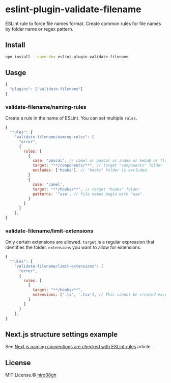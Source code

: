 # eslint-plugin-validate-filename

ESLint rule to force file names format. Create common rules for file names by folder name or regex pattern.

## Install

```sh
npm install --save-dev eslint-plugin-validate-filename
```

## Uasge

```javascript
{
  "plugins": ["validate-filename"]
}
```

### validate-filename/naming-rules

Create a rule in the name of ESLint. You can set multiple `rules`.

```javascript
{
  "rules": {
    "validate-filename/naming-rules": [
      "error",
      {
        rules: [
          {
            case: 'pascal', // camel or pascal or snake or kebab or flat
            target: "**/components/**", // target "components" folder
            excludes: ['hooks'], // "hooks" folder is excluded.
          }
          {
            case: 'camel',
            target: "**/hooks/**", // target "hooks" folder
            patterns: '^use', // file names begin with "use".
          }
        ] 
      }
    ],
}
```

### validate-filename/limit-extensions

Only certain extensions are allowed. `target` is a regular expression that identifies the folder. `extensions` you want to allow for extensions.

```javascript
{
  "rules": {
    "validate-filename/limit-extensions": [
      "error",
      {
        rules: [
          {
            target: "**/hooks/**",
            extensions: ['.ts', '.tsx'], // This cannot be created except for .ts or .tsx under the hooks folder.
          }
        ]
      }
    ],
}
```

## Next.js structure settings example

See [Next.js naming conventions are checked with ESLint rules](https://medium.com/@hiro08gh/next-js-naming-conventions-are-checked-with-eslint-rules-946371d67882)
 article.

## License

MIT License.© [hiro08gh](https://github.com/hiro08gh)
